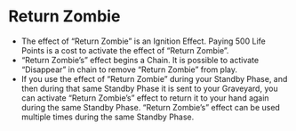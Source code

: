 # Return Zombie

*   The effect of “Return Zombie” is an Ignition Effect. Paying 500 Life Points is a cost to activate the effect of “Return Zombie”.
*   “Return Zombie’s” effect begins a Chain. It is possible to activate “Disappear” in chain to remove “Return Zombie” from play.
*   If you use the effect of “Return Zombie” during your Standby Phase, and then during that same Standby Phase it is sent to your Graveyard, you can activate “Return Zombie’s” effect to return it to your hand again during the same Standby Phase. “Return Zombie’s” effect can be used multiple times during the same Standby Phase.
